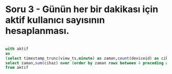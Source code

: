 # Soru 3 - Günün her bir dakikası için aktif kullanıcı sayısının hesaplanması.

``` SQL

with aktif  
as  
(select timestamp_trunc(view_ts,minute) as zaman,count(deviceid) as cihaz from semih_durmaz.pageview group by zaman order by zaman)  
select zaman,sum(cihaz) over (order by zaman rows between 4 preceding and 0 following) as aktif_toplam  
from aktif  

```
